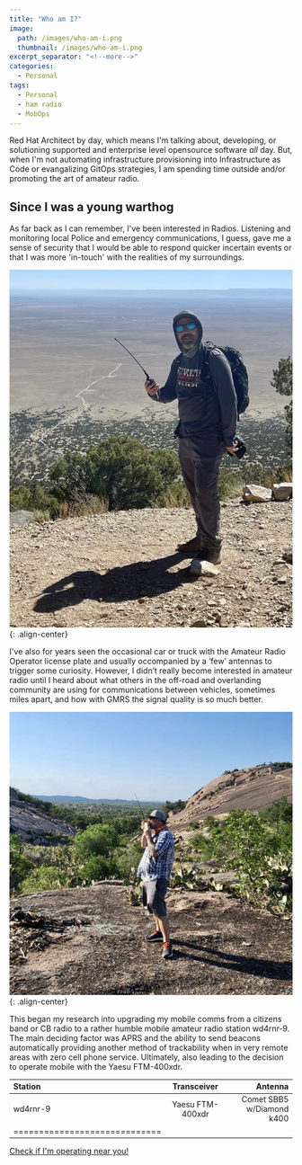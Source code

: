 ```yaml
---
title: "Who am I?"
image:
  path: /images/who-am-i.png
  thumbnail: /images/who-am-i.png
excerpt_separator: "<!--more-->"
categories:
  - Personal
tags:
  - Personal
  - ham radio
  - MobOps
---
```


Red Hat Architect by day, which means I'm talking about, developing, or solutioning supported and enterprise level opensource software *all* day. But, when I'm not automating infrastructure provisioning into Infrastructure as Code or evangalizing GitOps strategies, I am spending time outside and/or promoting the art of amateur radio.

<!--more--> 

## Since I was a young warthog

As far back as I can remember, I've been interested in Radios.  Listening and monitoring local Police and emergency communications, I guess, gave me a sense of security that I would be able to respond quicker incertain events or that I was more 'in-touch' with the realities of my surroundings. 

![mount-blanca](/images/ht-mount-blanca.jpg){: .align-center}

I've also for years seen the occasional car or truck with the Amateur Radio Operator license plate and usually occompanied by a ‘few’ antennas to trigger some curiosity. However, I didn’t really become interested in amateur radio until I heard about what others in the off-road and overlanding community are using for communications between vehicles, sometimes miles apart, and how with GMRS the signal quality is so much better.

![enchanted-rock](/images/ht-enchanted-rock.jpg){: .align-center}

This began my research into upgrading my mobile comms from a citizens band or CB radio to a rather humble mobile amateur radio station wd4rnr-9. The main deciding factor was APRS and the ability to send beacons automatically providing another method of trackability when in very remote areas with zero cell phone service. Ultimately, also leading to the decision to operate mobile with the Yaesu FTM-400xdr.


| Station | Transceiver | Antenna |
|:--------|:-------:|--------:|
| wd4rnr-9 | Yaesu FTM-400xdr | Comet SBB5 w/Diamond  k400 |
|=============================|

[Check if I'm operating near you!](https://aprs.fi/#!mt=roadmap&z=9&call=a%2FWD4RNR-9&timerange=3600&tail=0)
